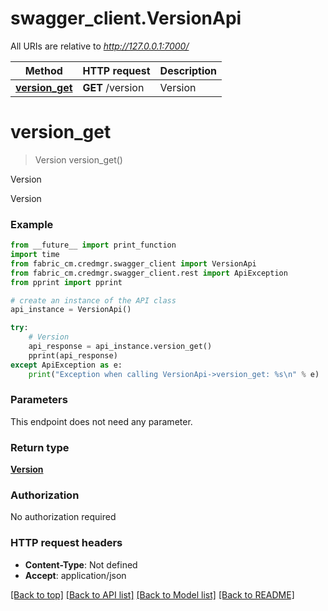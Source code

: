 # swagger_client.VersionApi

All URIs are relative to *http://127.0.0.1:7000/*

Method | HTTP request | Description
------------- | ------------- | -------------
[**version_get**](VersionApi.md#version_get) | **GET** /version | Version

# **version_get**
> Version version_get()

Version

Version

### Example
```python
from __future__ import print_function
import time
from fabric_cm.credmgr.swagger_client import VersionApi
from fabric_cm.credmgr.swagger_client.rest import ApiException
from pprint import pprint

# create an instance of the API class
api_instance = VersionApi()

try:
    # Version
    api_response = api_instance.version_get()
    pprint(api_response)
except ApiException as e:
    print("Exception when calling VersionApi->version_get: %s\n" % e)
```

### Parameters
This endpoint does not need any parameter.

### Return type

[**Version**](Version.md)

### Authorization

No authorization required

### HTTP request headers

 - **Content-Type**: Not defined
 - **Accept**: application/json

[[Back to top]](#) [[Back to API list]](../README.md#documentation-for-api-endpoints) [[Back to Model list]](../README.md#documentation-for-models) [[Back to README]](../README.md)

